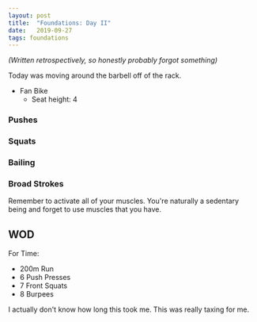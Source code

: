 ```yaml
---
layout: post
title:  "Foundations: Day II"
date:   2019-09-27
tags: foundations
---
```


*(Written retrospectively, so honestly probably forgot something)*

Today was moving around the barbell off of the rack.

- Fan Bike
    - Seat height: 4

### Pushes

### Squats

### Bailing

### Broad Strokes

Remember to activate all of your muscles. You're naturally a sedentary being
and forget to use muscles that you have.

## WOD

For Time:
- 200m Run
- 6 Push Presses
- 7 Front Squats
- 8 Burpees

I actually don't know how long this took me. This was really taxing for me.

